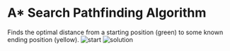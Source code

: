 # A* Search Pathfinding Algorithm
Finds the optimal distance from a starting position (green) to some known ending position (yellow).
![start](https://github.com/jd99davidson/A_Star_Search/assets/26396740/95034525-df6d-430a-9c46-d63b8a083ec8)
![solution](https://github.com/jd99davidson/A_Star_Search/assets/26396740/c5623b15-d520-4e2d-8f32-0285a42a143d)
